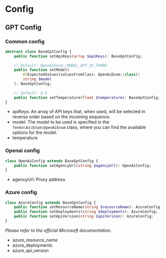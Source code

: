 # Config

## GPT Config

### Common config

```php
abstract class BaseGptConfig {
    public function setApiKeys(array $apiKeys): BaseGptConfig;
    
    // Default: OpenAiEnum::MODEL_GPT_35_TURBO
    public function setModel(
        #[ExpectedValues(valuesFromClass: OpenAiEnum::class)]
        string $model
    ): BaseGptConfig;
    
    // Default: 0.6
    public function setTemperature(float $temperature): BaseGptConfig;
}
```

- apiKeys: An array of API keys that, when used, will be selected in reverse order based on the incoming sequence.
- model: The model to be used is specified in the `Tenko\Ai\Enum\OpenAiEnum` class, where you can find the available options for the model.
- temperature

### Openai config

```php
class OpenAiConfig extends BaseGptConfig {
    public function setAgencyUrl(string $agencyUrl): OpenAiConfig;
}
```

- agencyUrl: Proxy address

### Azure config

```php
class AzureConfig extends BaseGptConfig {
    public function setResourceName(string $resourceName): AzureConfig;
    public function setDeployments(string $deployments): AzureConfig;
    public function setApiVersion(string $apiVersion): AzureConfig;
}
```

*Please refer to the official Microsoft documentation.*

- azure_resource_name
- azure_deployments
- azure_api_version